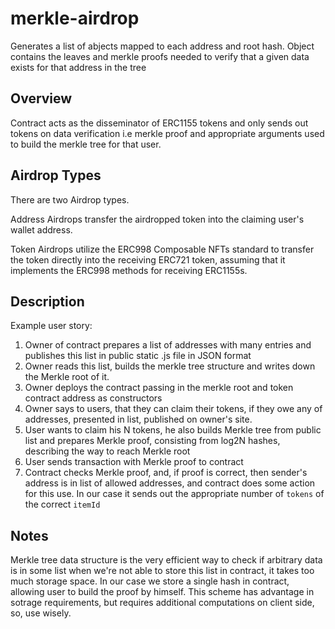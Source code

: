 # merkle-airdrop

Generates a list of abjects mapped to each address and root hash. Object contains the leaves and merkle proofs needed to verify that a given data exists for that address in the tree

## Overview

Contract acts as the disseminator of ERC1155 tokens and only sends out tokens on data verification i.e merkle proof and appropriate arguments used to build the merkle tree for that user.

## Airdrop Types

There are two Airdrop types.

Address Airdrops transfer the airdropped token into the claiming user's wallet address.

Token Airdrops utilize the ERC998 Composable NFTs standard to transfer the token directly into the receiving ERC721 token, assuming that it implements the ERC998 methods for receiving ERC1155s.

## Description

Example user story:

1. Owner of contract prepares a list of addresses with many entries and publishes this list in public static .js file in JSON format
2. Owner reads this list, builds the merkle tree structure and writes down the Merkle root of it.
3. Owner deploys the contract passing in the merkle root and token contract address as constructors
4. Owner says to users, that they can claim their tokens, if they owe any of addresses, presented in list, published on owner's site.
5. User wants to claim his N tokens, he also builds Merkle tree from public list and prepares Merkle proof, consisting from log2N hashes, describing the way to reach Merkle root
6. User sends transaction with Merkle proof to contract
7. Contract checks Merkle proof, and, if proof is correct, then sender's address is in list of allowed addresses, and contract does some action for this use. In our case it sends out the appropriate number of `tokens` of the correct `itemId`

## Notes

Merkle tree data structure is the very efficient way to check if arbitrary data is in some list when we're not able to store this list in contract, it takes too much storage space. In our case we store a single hash in contract, allowing user to build the proof by himself. This scheme has advantage in sotrage requirements, but requires additional computations on client side, so, use wisely.
